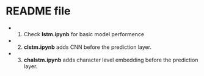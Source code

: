 # README file

- 1. Check **lstm.ipynb** for basic model performence
- 2. **clstm.ipynb** adds CNN before the prediction layer.
- 3. **chalstm.ipynb** adds character level embedding before the prediction layer.